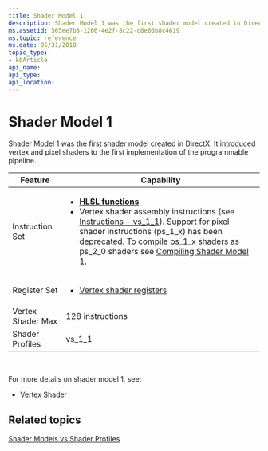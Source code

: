 ```yaml
---
title: Shader Model 1
description: Shader Model 1 was the first shader model created in DirectX. It introduced vertex and pixel shaders to the first implementation of the programmable pipeline.
ms.assetid: 565ee7b5-1266-4e2f-8c22-c0e60b8c4619
ms.topic: reference
ms.date: 05/31/2018
topic_type: 
- kbArticle
api_name: 
api_type: 
api_location: 
---
```


# Shader Model 1

Shader Model 1 was the first shader model created in DirectX. It introduced vertex and pixel shaders to the first implementation of the programmable pipeline.




| Feature | Capability | 
|--------|-------|
| Instruction Set | <ul><li><a href="dx-graphics-hlsl-intrinsic-functions.md"><strong>HLSL functions</strong></a></li><li>Vertex shader assembly instructions (see <a href="dx9-graphics-reference-asm-vs-instructions-vs-1-1.md">Instructions - vs_1_1</a>). Support for pixel shader instructions (ps_1_x) has been deprecated. To compile ps_1_x shaders as ps_2_0 shaders see <a href="/windows/desktop/direct3dtools/dx-graphics-tools-fxc-using">Compiling Shader Model 1</a>.</li></ul> | 
| Register Set | <ul><li><a href="dx9-graphics-reference-asm-vs-registers-vs-1-1.md">Vertex shader registers</a></li></ul> | 
| Vertex Shader Max | 128 instructions | 
| Shader Profiles | vs_1_1 | 




 

For more details on shader model 1, see:

-   [Vertex Shader](dx9-graphics-reference-asm-vs-1-1.md)

## Related topics

<dl> <dt>

[Shader Models vs Shader Profiles](dx-graphics-hlsl-models.md)
</dt> </dl>

 

 
